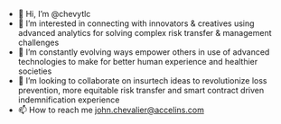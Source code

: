 - 👋 Hi, I’m @chevytlc
- 👀 I’m interested in connecting with innovators & creatives using advanced analytics for solving complex risk transfer & management challenges
- 🌱 I’m constantly evolving ways empower others in use of advanced technologies to make for better human experience and healthier societies
- 💞️ I’m looking to collaborate on insurtech ideas to revolutionize loss prevention, more equitable risk transfer and smart contract driven indemnification experience
- 📫 How to reach me john.chevalier@accelins.com

<!---
chevytlc/chevytlc is a ✨ special ✨ repository because its `README.md` (this file) appears on your GitHub profile.
You can click the Preview link to take a look at your changes.
--->
